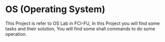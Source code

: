 # OS (Operating System)
This Project is refer to OS Lab in FCI-FU, 
In this Project you will find some tasks and their solution,
You will find some shall commands to do some operation.
